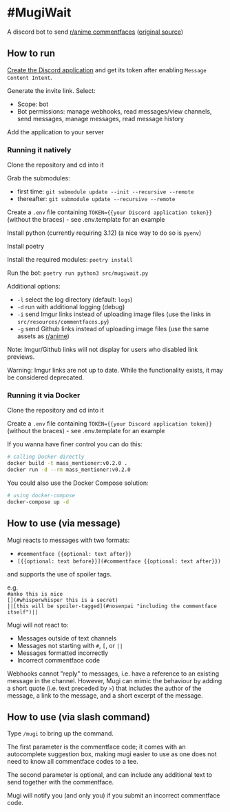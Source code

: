 # \#MugiWait

A discord bot to send [r/anime commentfaces][r/anime] ([original source][r/anime github])

## How to run

[Create the Discord application][discordapp] and get its token after enabling `Message Content Intent`.

Generate the invite link. Select:

- Scope: bot
- Bot permissions: manage webhooks, read messages/view channels, send messages, manage messages, read message history

Add the application to your server

### Running it natively

Clone the repository and cd into it

Grab the submodules:

- first time: `git submodule update --init --recursive --remote`
- thereafter: `git submodule update --recursive --remote`

Create a `.env` file containing `TOKEN={{your Discord application token}}` (without the braces) - see .env.template for an example

Install python (currently requiring 3.12) (a nice way to do so is `pyenv`)

Install poetry

Install the required modules: `poetry install`

Run the bot: `poetry run python3 src/mugiwait.py`

Additional options:

- `-l` select the log directory (default: `logs`)
- `-d` run with additional logging (debug)
- `-i` send Imgur links instead of uploading image files (use the links in `src/resources/commentfaces.py`)
- `-g` send Github links instead of uploading image files (use the same assets as [r/anime][r/anime github])

Note: Imgur/Github links will not display for users who disabled link previews.

Warning: Imgur links are not up to date. While the functionality exists, it may be considered deprecated.

### Running it via Docker

Clone the repository and cd into it

Create a `.env` file containing `TOKEN={{your Discord application token}}` (without the braces) - see .env.template for an example

If you wanna have finer control you can do this:
```sh
# calling Docker directly
docker build -t mass_mentioner:v0.2.0 .
docker run -d --rm mass_mentioner:v0.2.0
```

You could also use the Docker Compose solution:
```sh
# using docker-compose
docker-compose up -d
```

## How to use (via message)

Mugi reacts to messages with two formats:

- `#commentface {{optional: text after}}`
- `[{{optional: text before}}](#commentface {{optional: text after}})`

and supports the use of spoiler tags.

e.g.  
`#anko this is nice`  
`[](#whisperwhisper this is a secret)`  
`||[this will be spoiler-tagged](#nosenpai "including the commentface itself")||`

Mugi will not react to:

- Messages outside of text channels
- Messages not starting with `#`, `[`, or `||`
- Messages formatted incorrectly
- Incorrect commentface code

Webhooks cannot "reply" to messages, i.e. have a reference to an existing message in the channel. However, Mugi can mimic the behaviour by adding a short quote (i.e. text preceded by `>`) that includes the author of the message, a link to the message, and a short excerpt of the message.

## How to use (via slash command)

Type `/mugi` to bring up the command.

The first parameter is the commentface code; it comes with an autocomplete suggestion box, making mugi easier to use as one does not need to know all commentface codes to a tee.

The second parameter is optional, and can include any additional text to send together with the commentface.

Mugi will notify you (and only you) if you submit an incorrect commentface code.

[r/anime]: https://old.reddit.com/r/anime/wiki/commentfaces
[r/anime github]: https://github.com/r-anime/comment-face-assets
[discordapp]: https://discord.com/developers/applications/
